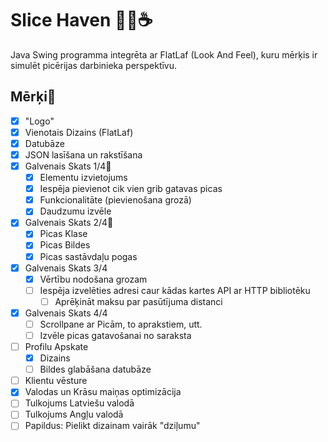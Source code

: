 # Slice Haven 🍕🏪☕
Java Swing programma integrēta ar FlatLaf (Look And Feel), kuru mērķis ir simulēt picērijas darbinieka perspektīvu.

## Mērķi🏹
- [x] "Logo" 
- [x] Vienotais Dizains (FlatLaf)
- [x] Datubāze
- [x] JSON lasīšana un rakstīšana
- [x] Galvenais Skats 1/4🎯
  - [x] Elementu izvietojums 
  - [x] Iespēja pievienot cik vien grib gatavas picas
  - [x] Funkcionalitāte (pievienošana grozā)
  - [x] Daudzumu izvēle
- [x] Galvenais Skats 2/4🎯
  - [x] Picas Klase
  - [x] Picas Bildes
  - [x] Picas sastāvdaļu pogas 
- [x] Galvenais Skats 3/4
  - [x] Vērtību nodošana grozam
  - [ ] Iespēja izvelēties adresi caur kādas kartes API ar HTTP bibliotēku
    - [ ] Aprēķināt maksu par pasūtījuma distanci  
- [x] Galvenais Skats 4/4
  - [ ] Scrollpane ar Picām, to aprakstiem, utt.
  - [ ] Izvēle picas gatavošanai no saraksta
- [ ] Profilu Apskate
  - [x] Dizains
  - [ ] Bildes glabāšana datubāze
- [ ] Klientu vēsture    
- [x] Valodas un Krāsu maiņas optimizācija
- [ ] Tulkojums Latviešu valodā
- [ ] Tulkojums Angļu valodā
- [ ] Papildus: Pielikt dizainam vairāk "dziļumu" 
